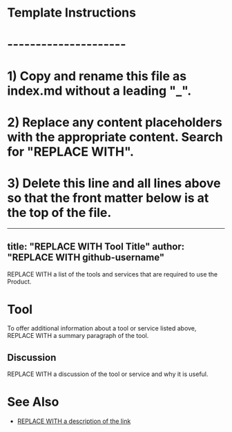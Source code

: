 # Template Instructions
# ---------------------
# 1) Copy and rename this file as index.md without a leading "_".
# 2) Replace any content placeholders with the appropriate content. Search for "REPLACE WITH".
# 3) Delete this line and all lines above so that the front matter below is at the top of the file. 
---
title: "REPLACE WITH Tool Title"
author: "REPLACE WITH github-username"
---

REPLACE WITH a list of the tools and services that are required to use the Product.

# Tool

To offer additional information about a tool or service listed above, REPLACE WITH a summary paragraph of the tool.

## Discussion 

REPLACE WITH a discussion of the tool or service and why it is useful.

# See Also

* [REPLACE WITH a description of the link](http://www.google.com)
